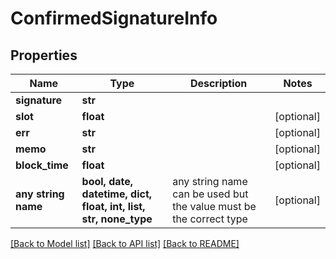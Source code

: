 # ConfirmedSignatureInfo


## Properties
Name | Type | Description | Notes
------------ | ------------- | ------------- | -------------
**signature** | **str** |  | 
**slot** | **float** |  | [optional] 
**err** | **str** |  | [optional] 
**memo** | **str** |  | [optional] 
**block_time** | **float** |  | [optional] 
**any string name** | **bool, date, datetime, dict, float, int, list, str, none_type** | any string name can be used but the value must be the correct type | [optional]

[[Back to Model list]](../README.md#documentation-for-models) [[Back to API list]](../README.md#documentation-for-api-endpoints) [[Back to README]](../README.md)


